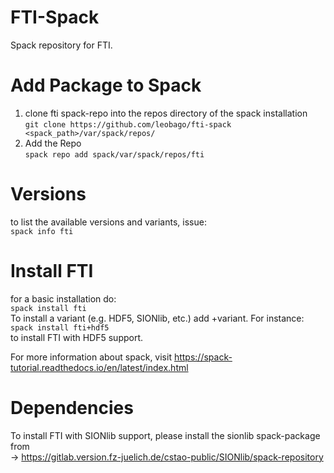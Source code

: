# FTI-Spack
Spack repository for FTI.
# Add Package to Spack
1) clone fti spack-repo into the repos directory of the spack installation  
`git clone https://github.com/leobago/fti-spack <spack_path>/var/spack/repos/`  
2) Add the Repo  
`spack repo add spack/var/spack/repos/fti`  
# Versions  
to list the available versions and variants, issue:   
`spack info fti`  
# Install FTI  
for a basic installation do:    
`spack install fti`  
To install a variant (e.g. HDF5, SIONlib, etc.) add +variant. For instance:    
`spack install fti+hdf5`  
to install FTI with HDF5 support.  
  
For more information about spack, visit https://spack-tutorial.readthedocs.io/en/latest/index.html
# Dependencies
To install FTI with SIONlib support, please install the sionlib spack-package from  
-> https://gitlab.version.fz-juelich.de/cstao-public/SIONlib/spack-repository  
